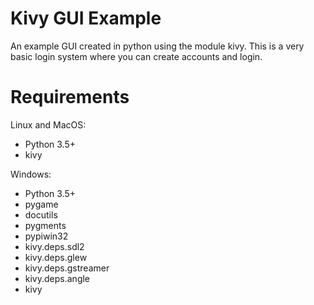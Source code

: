 # Kivy GUI Example
An example GUI created in python using the module kivy. This is a very basic login system where you can create accounts and login.

# Requirements

Linux and MacOS:
- Python 3.5+
- kivy

Windows:
- Python 3.5+
- pygame
- docutils 
- pygments 
- pypiwin32 
- kivy.deps.sdl2 
- kivy.deps.glew
- kivy.deps.gstreamer
- kivy.deps.angle
- kivy

